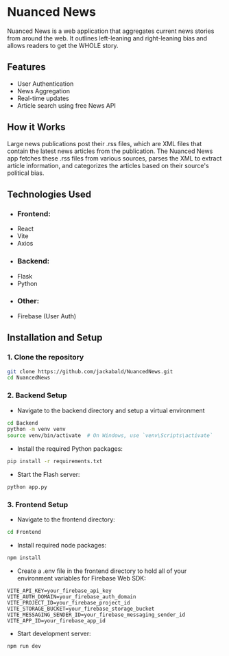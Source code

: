 # Nuanced News
Nuanced News is a web application that aggregates current news stories from around the web. It outlines left-leaning and right-leaning bias and allows readers to get the WHOLE story.

## Features
- User Authentication
- News Aggregation
- Real-time updates
- Article search using free News API
  
## How it Works
Large news publications post their .rss files, which are XML files that contain the latest news articles from the publication. The Nuanced News app fetches these .rss files from various sources, parses the XML to extract article information, and categorizes the articles based on their source's political bias.

## Technologies Used
- ### Frontend:
* React
* Vite
* Axios
- ### Backend:
* Flask
* Python
- ### Other:
* Firebase (User Auth)

## Installation and Setup
### 1. Clone the repository
```bash
git clone https://github.com/jackabald/NuancedNews.git
cd NuancedNews
```
### 2. Backend Setup
- Navigate to the backend directory and setup a virtual environment
```bash
cd Backend
python -m venv venv
source venv/bin/activate  # On Windows, use `venv\Scripts\activate`
```
- Install the required Python packages:
```bash
pip install -r requirements.txt
```
- Start the Flash server:
```bash
python app.py
```
### 3. Frontend Setup
- Navigate to the frontend directory:
```bash
cd Frontend
```
- Install required node packages:
```bash
npm install
```
- Create a .env file in the frontend directory to hold all of your environment variables for Firebase Web SDK:
```
VITE_API_KEY=your_firebase_api_key
VITE_AUTH_DOMAIN=your_firebase_auth_domain
VITE_PROJECT_ID=your_firebase_project_id
VITE_STORAGE_BUCKET=your_firebase_storage_bucket
VITE_MESSAGING_SENDER_ID=your_firebase_messaging_sender_id
VITE_APP_ID=your_firebase_app_id
```
- Start development server:
```bash
npm run dev
```
